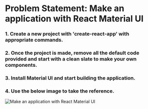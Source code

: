 # Problem Statement: Make an application with React Material UI

### 1. Create a new project with 'create-react-app' with appropriate commands.
### 2. Once the project is made, remove all the default code provided and start with a clean slate to make your own components.
### 3. Install Material UI and start building the application.
### 4. Use the below image to take the reference.

![Make an application with React Material UI](https://gitlab-wipro.stackroute.in/mern-react-boilerplates/crs-sur-1030/react-material-ui-practice/-/raw/master/S0117-P1.png)
